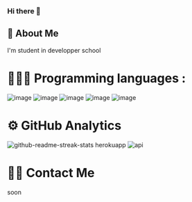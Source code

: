 ### Hi there 👋

## 🚀 About Me
I'm student in developper school

# 👨🏻‍💻 Programming languages :

![image](https://github.com/kohniko/kohniko/assets/145538085/28b1bdab-ee55-4aa5-8ddf-1e57b4fb7659)
![image](https://github.com/kohniko/kohniko/assets/145538085/57960ee0-9478-4e76-a1fa-d5c0c1ea19ba)
![image](https://github.com/kohniko/kohniko/assets/145538085/f8c80748-1188-49aa-b387-3df443b9ee3f)
![image](https://github.com/kohniko/kohniko/assets/145538085/e7bd14b8-7499-4472-8319-6127ccb2b4bb)
![image](https://github.com/kohniko/kohniko/assets/145538085/ec8053b8-b480-48d0-98c4-8634b4708c86)

# ⚙️ GitHub Analytics

![github-readme-streak-stats herokuapp](https://github.com/kohniko/kohniko/assets/145538085/c599d1ca-debe-43c5-8418-bd93f65623bc)
![api](https://github.com/kohniko/kohniko/assets/145538085/3cb84ea1-11d7-4159-ae35-e6eb1412cf83)


# 🤝🏻 Contact Me

soon
